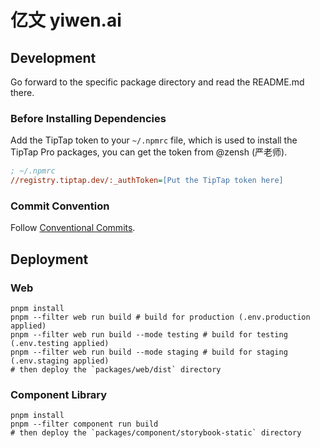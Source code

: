 # 亿文 yiwen.ai

## Development

Go forward to the specific package directory and read the README.md there.

### Before Installing Dependencies

Add the TipTap token to your `~/.npmrc` file, which is used to install the TipTap Pro packages, you can get the token from @zensh (严老师).

```ini
; ~/.npmrc
//registry.tiptap.dev/:_authToken=[Put the TipTap token here]
```

### Commit Convention

Follow [Conventional Commits](https://www.conventionalcommits.org/en/v1.0.0/).

## Deployment

### Web

```shell
pnpm install
pnpm --filter web run build # build for production (.env.production applied)
pnpm --filter web run build --mode testing # build for testing (.env.testing applied)
pnpm --filter web run build --mode staging # build for staging (.env.staging applied)
# then deploy the `packages/web/dist` directory
```

### Component Library

```shell
pnpm install
pnpm --filter component run build
# then deploy the `packages/component/storybook-static` directory
```
